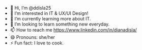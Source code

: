 - 👋 Hi, I’m @ddisla25
- 👀 I’m interested in IT & UX/UI Design!
- 🌱 I’m currently learning more about IT.
- 💞️ I’m looking to learn something new everyday.
- 📫 How to reach me https://www.linkedin.com/in/dianadisla/
- 😄 Pronouns: she/her
- ⚡ Fun fact: I love to cook.

<!---
ddisla25/ddisla25 is a ✨ special ✨ repository because its `README.md` (this file) appears on your GitHub profile.
You can click the Preview link to take a look at your changes.
--->
